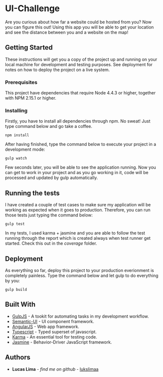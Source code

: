 # UI-Challenge

Are you curious about how far a website could be hosted from you? Now you can figure this out! Using this app you will be able to get your location and see the distance between you and a website on the map!

## Getting Started

These instructions will get you a copy of the project up and running on your local machine for development and testing purposes. See deployment for notes on how to deploy the project on a live system.

### Prerequisites

This project have dependencies that require Node 4.4.3 or higher, together with NPM 2.15.1 or higher.

### Installing

Firstly, you have to install all dependencies through npm. No sweat! Just type command below and go take a coffee.
```
npm install
```

After having finished, type the command below to execute your project in a development mode:

```
gulp watch
```

Few seconds later, you will be able to see the application running. Now you can get to work in your project and as you go working in it, code will be processed and updated by gulp automatically.

## Running the tests

I have created a couple of test cases to make sure my application will be working as expected when it goes to production. Therefore, you can run those tests just typing the command below:

```
gulp test
```

In my tests, I used karma + jasmine and you are able to follow the test running through the report which is created always when test runner get started. Check this out in the _coverage_ folder.


## Deployment

As everything so far, deploy this project to your production everionment is completely painless. Type the command below and let gulp to do everything by you:

```
gulp build
```

## Built With

* [GulpJS](https://github.com/gulpjs/gulp/blob/master/docs/API.md) - A tookit for automating tasks in my development workflow.
* [Semantic-UI](https://github.com/semantic-org/semantic-ui/) - UI component framework.
* [AngularJS](https://angularjs.org/) - Web app framework.
* [Typescript](https://www.typescriptlang.org/) - Typed superset of javascript.
* [Karma](http://karma-runner.github.io/1.0/dev/plugins.html) - An essential tool for testing code.
* [Jasmine](https://jasmine.github.io/) - Behavior-Driver JavaScript framework.

## Authors

* **Lucas Lima** - *find me on github* - [lukslimaa](https://github.com/lukslimaa)
